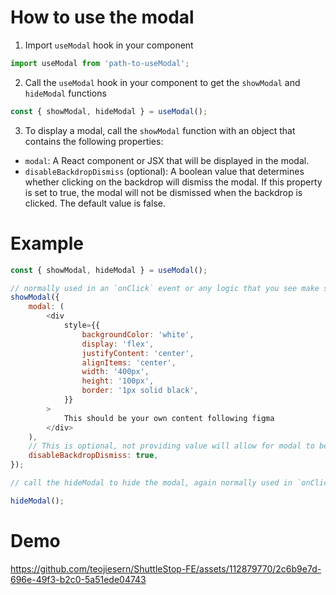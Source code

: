# How to use the modal

1. Import `useModal` hook in your component

```js
import useModal from 'path-to-useModal';
```

2. Call the `useModal` hook in your component to get the `showModal` and `hideModal` functions

```js
const { showModal, hideModal } = useModal();
```

3. To display a modal, call the `showModal` function with an object that contains the following properties:

-   `modal`: A React component or JSX that will be displayed in the modal.
-   `disableBackdropDismiss` (optional): A boolean value that determines whether clicking on the backdrop will dismiss the modal. If this property is set to true, the modal will not be dismissed when the backdrop is clicked. The default value is false.

# Example

```js
const { showModal, hideModal } = useModal();

// normally used in an `onClick` event or any logic that you see make sense
showModal({
    modal: (
        <div
            style={{
                backgroundColor: 'white',
                display: 'flex',
                justifyContent: 'center',
                alignItems: 'center',
                width: '400px',
                height: '100px',
                border: '1px solid black',
            }}
        >
            This should be your own content following figma
        </div>
    ),
    // This is optional, not providing value will allow for modal to be dismissed on backdrop clicked
    disableBackdropDismiss: true,
});

// call the hideModal to hide the modal, again normally used in `onClick` event or any logic that you see make sense

hideModal();
```

# Demo

https://github.com/teojiesern/ShuttleStop-FE/assets/112879770/2c6b9e7d-696e-49f3-b2c0-5a51ede04743
